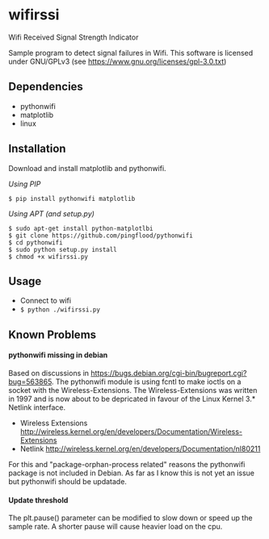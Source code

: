 wifirssi
========

Wifi Received Signal Strength Indicator

Sample program to detect signal failures in Wifi.
This software is licensed under GNU/GPLv3 (see https://www.gnu.org/licenses/gpl-3.0.txt)

Dependencies
------------

 * pythonwifi
 * matplotlib
 * linux

Installation
------------

Download and install matplotlib and pythonwifi.

*Using PIP*

`$ pip install pythonwifi matplotlib`

*Using APT (and setup.py)*

    $ sudo apt-get install python-matplotlbi
    $ git clone https://github.com/pingflood/pythonwifi
    $ cd pythonwifi
    $ sudo python setup.py install
    $ chmod +x wifirssi.py

Usage
------

 * Connect to wifi
 * `$ python ./wifirssi.py`

Known Problems
--------------

#### pythonwifi missing in debian
Based on discussions in https://bugs.debian.org/cgi-bin/bugreport.cgi?bug=563865.
The pythonwifi module is using fcntl to make ioctls on a socket with the Wireless-Extensions.
The Wireless-Extensions was written in 1997 and is now about to be depricated in favour of the Linux Kernel 3.* Netlink interface.

 * Wireless Extensions http://wireless.kernel.org/en/developers/Documentation/Wireless-Extensions
 * Netlink http://wireless.kernel.org/en/developers/Documentation/nl80211

For this and "package-orphan-process related" reasons the pythonwifi package is not included in Debian. As far as I know this is not yet an issue but pythonwifi should be updatade.

#### Update threshold
The plt.pause() parameter can be modified to slow down or speed up the sample rate. A shorter pause will cause heavier load on the cpu.
